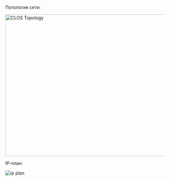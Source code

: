 Потология сети:

<img width="856" height="447" alt="CLOS Topology" src="https://github.com/user-attachments/assets/2cec1e62-7e40-4515-90d7-f09c9b1897f7" />

IP-план:

![ip plan](https://github.com/user-attachments/assets/bdde2951-1907-47a9-ad07-aa81311df1a2)
